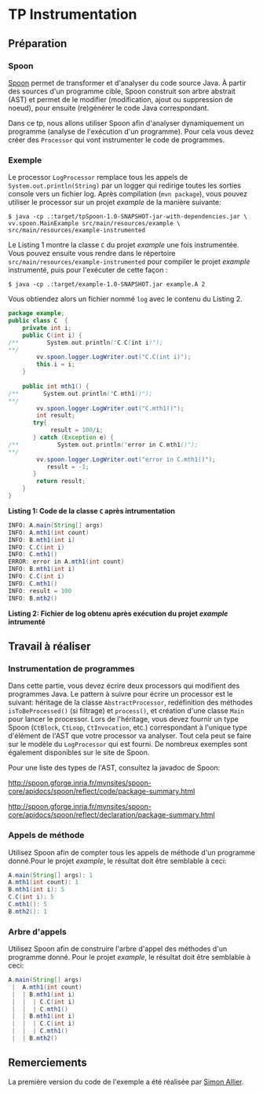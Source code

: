 # TP Instrumentation

## Préparation

### Spoon

[Spoon](http://spoon.gforge.inria.fr/) permet de transformer et d'analyser du code source Java. À partir des sources d'un programme cible, Spoon construit son arbre abstrait (AST)  et permet de le modifier (modification, ajout ou suppression de noeud), pour ensuite (re)générer le code Java correspondant.

Dans ce tp, nous allons utiliser Spoon afin d'analyser dynamiquement un programme (analyse de l'exécution d'un programme). Pour cela vous devez créer des `Processor` qui vont instrumenter le code de programmes.

### Exemple

Le  processor  `LogProcessor` remplace tous les appels de `System.out.println(String)` par un logger qui redirige toutes les sorties console vers un fichier log. Après compilation (`mvn package`), vous pouvez utiliser le processor sur un projet *example* de la manière suivante:

```shell
$ java -cp .:target/tpSpoon-1.0-SNAPSHOT-jar-with-dependencies.jar \
vv.spoon.MainExample src/main/resources/example \
src/main/resources/example-instrumented
```

Le Listing 1 montre la classe `C` du projet *example* une fois instrumentée. Vous pouvez ensuite vous rendre dans le répertoire `src/main/resources/example-instrumented` pour compiler le projet *example* instrumenté, puis pour l'exécuter de cette façon :

```shell
$ java -cp .:target/example-1.0-SNAPSHOT.jar example.A 2
```


Vous obtiendez alors un fichier nommé `log` avec le contenu du Listing 2.
```java
package example;
public class C  {
    private int i;
    public C(int i) {
/**        System.out.println("C.C(int i)");
**/
		vv.spoon.logger.LogWriter.out("C.C(int i)");
	    this.i = i;
	}
	
	public int mth1() {
/**       System.out.println("C.mth1()");
**/
		vv.spoon.logger.LogWriter.out("C.mth1()");
        int result;
       try{
            result = 100/i;
       } catch (Exception e) {
/**           System.out.println("error in C.mth1()");
**/
		vv.spoon.logger.LogWriter.out("error in C.mth1()");
	       result = -1;
	   }
	    return result;
	}
}
```
**Listing 1: Code de la classe `C` après intrumentation**


```java
INFO: A.main(String[] args)
INFO: A.mth1(int count)
INFO: B.mth1(int i)
INFO: C.C(int i)
INFO: C.mth1()
ERROR: error in A.mth1(int count)
INFO: B.mth1(int i)
INFO: C.C(int i)
INFO: C.mth1()
INFO: result = 100
INFO: B.mth2()
```

**Listing 2: Fichier de log obtenu après exécution du projet *example* intrumenté**

## Travail à réaliser

### Instrumentation de programmes

Dans cette partie, vous devez écrire deux processors qui modifient des programmes Java. Le pattern à suivre pour écrire un processor est le suivant: héritage de la classe `AbstractProcessor`, redéfinition des méthodes `isToBeProcessed()` (si filtrage) et `process()`, et création d'une classe `Main` pour lancer le processor. Lors de l'héritage, vous devez fournir un type Spoon (`CtBlock`, `CtLoop`, `CtInvocation`, etc.) correspondant à l'unique type d'élément de l'AST que votre processor va analyser. Tout cela peut se faire sur le modèle du `LogProcessor` qui est fourni. De nombreux exemples sont également disponibles sur le site de Spoon.

Pour une liste des types de l'AST, consultez la javadoc de Spoon:

http://spoon.gforge.inria.fr/mvnsites/spoon-core/apidocs/spoon/reflect/code/package-summary.html

http://spoon.gforge.inria.fr/mvnsites/spoon-core/apidocs/spoon/reflect/declaration/package-summary.html

### Appels de méthode

Utilisez Spoon afin de compter tous les appels de méthode d'un programme donné.Pour le projet *example*, le résultat doit être semblable à ceci:
```java
A.main(String[] args): 1 
A.mth1(int count): 1
B.mth1(int i): 5
C.C(int i): 5
C.mth1(): 5
B.mth2(): 1
```

### Arbre d'appels

Utilisez Spoon afin de construire l'arbre d'appel des méthodes d'un programme donné. Pour le projet *example*, le résultat doit être semblable à ceci:


```java
A.main(String[] args)
 |  A.mth1(int count)
 |  | B.mth1(int i)
 |  |  | C.C(int i)
 |  |  | C.mth1()
 |  | B.mth1(int i)
 |  |  | C.C(int i)
 |  |  | C.mth1()
 |  | B.mth2()
```



## Remerciements

La première version du code de l'exemple a été réalisée par [Simon Allier](simon.allier@inria.fr). 